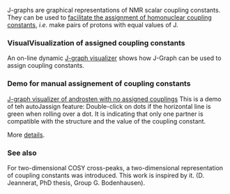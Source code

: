 
J-graphs are graphical representations of NMR scalar coupling constants. They can be used to [facilitate the assignment of homonuclear coupling constants](assembleCouplingNetwork), *i.e.* make pairs of protons with equal values of J.

### VisualVisualization of assigned coupling constants 

An on-line dynamic [J-graph visualizer](./html/chart_example_from_d3-graph-gallery_zoom.html) shows how J-Graph can be used to assign coupling constants.

### Demo for manual assignement of coupling constants

[J-graph visualizer of androsten with no assigned couplings](./html/androstenNoAssignement.html) This is a demo of teh autoJassign feature: Double-click on dots if the horizontal line is green when rolling over a dot. It is indicating that only one partner is compatible with the structure and the value of the coupling constant.

More [details](./details.md). 

### See also 

For two-dimensional COSY cross-peaks, a two-dimensional representation of coupling constants was introduced. This work is inspired by it. (D. Jeannerat, PhD thesis, Group G. Bodenhausen).
